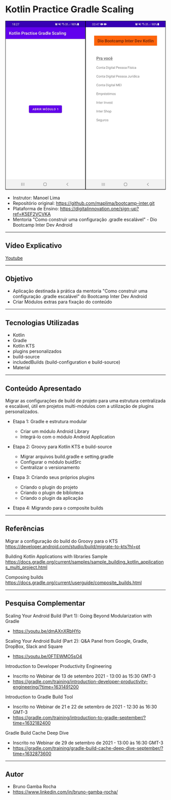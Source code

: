 # Kotlin Practice Gradle Scaling

<img src="screenshot.png"/>

- Instrutor: Manoel Lima
- Repositório original: https://github.com/maplima/bootcamp-inter.git
- Plataforma de Ensino: https://digitalinnovation.one/sign-up?ref=K5EF2VCVKA
- Mentoria "Como construir uma configuração .gradle escalável" - Dio Bootcamp Inter Dev Android

	
<hr>

## Vídeo Explicativo

  [Youtube](https://youtu.be/hW9a-c6nD2o)


<hr>

##  Objetivo

- Aplicação destinada à prática da mentoria "Como construir uma configuração .gradle escalável" do Bootcamp Inter Dev Android
- Criar Módulos extras para fixação do conteúdo


<hr>

## Tecnologias Utilizadas

- Kotlin
- Gradle
- Kotlin KTS
- plugins personalizados
- build-source
- includedBuilds (build-configuration e build-source)
- Material

		
<hr>

## Conteúdo Apresentado
Migrar as configurações de build de projeto para uma estrutura centralizada e escalável, útil em projetos multi-módulos com a utilização de plugins personalizados.

- Etapa 1: Gradle e estrutura modular
    - Criar um módulo Android Library
    - Integrá-lo com o módulo Android Application

- Etapa 2: Groovy para Kotlin KTS e build-source
    - Migrar arquivos build.gradle e setting.gradle
    - Configurar o módulo buidSrc
    - Centralizar o versionamento

- Etapa 3: Criando seus próprios plugins
    - Criando o plugin do projeto
    - Criando o plugin de biblioteca
    - Criando o plugin da aplicação

- Etapa 4: Migrando para o composite builds


<hr>

## Referências
Migrar a configuração do build do Groovy para o KTS
https://developer.android.com/studio/build/migrate-to-kts?hl=pt

Building Kotlin Applications with libraries Sample
https://docs.gradle.org/current/samples/sample_building_kotlin_applications_multi_project.html

Composing builds
https://docs.gradle.org/current/userguide/composite_builds.html


<hr>

## Pesquisa Complementar
Scaling Your Android Build (Part 1): Going Beyond Modularization with Gradle
- https://youtu.be/dmAXnXRbHYo

Scaling Your Android Build (Part 2): Q&A Panel from Google, Gradle, DropBox, Slack and Square
- https://youtu.be/0FTEWMO5sO4

Introduction to Developer Productivity Engineering
- Inscrito no Webinar de 13 de setembro 2021 - 13:00 às 15:30 GMT-3
- https://gradle.com/training/introduction-developer-productivity-engineering/?time=1631491200

Introduction to Gradle Build Tool
- Inscrito no Webinar de 21 e 22 de setembro de 2021 - 12:30 às 16:30 GMT-3
- https://gradle.com/training/introduction-to-gradle-september/?time=1632182400

Gradle Build Cache Deep Dive
- Inscrito no Webinar de 29 de setembro de 2021 - 13:00 às 16:30 GMT-3
- https://gradle.com/training/gradle-build-cache-deep-dive-september/?time=1632873600


<hr>

## Autor

- Bruno Gamba Rocha
- https://www.linkedin.com/in/bruno-gamba-rocha/
